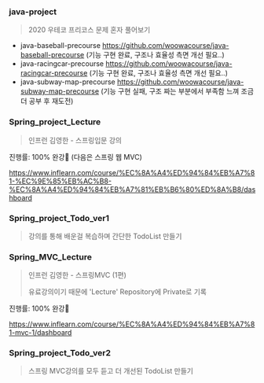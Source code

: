 ### java-project 

>  2020 우테코 프리코스 문제 혼자 풀어보기 

- java-baseball-precourse https://github.com/woowacourse/java-baseball-precourse (기능 구현 완료, 구조나 효율성 측면 개선 필요..)
- java-racingcar-precourse https://github.com/woowacourse/java-racingcar-precourse (기능 구현 완료, 구조나 효율성 측면 개선 필요..)
- java-subway-map-precourse https://github.com/woowacourse/java-subway-map-precourse (기능 구현 실패, 구조 짜는 부분에서 부족함 느껴 조금 더 공부 후 재도전)



### Spring_project_Lecture

> 인프런 김영한 - 스프링입문 강의

진행률: 100% 완강🥳 (다음은 스프링 웹 MVC)

https://www.inflearn.com/course/%EC%8A%A4%ED%94%84%EB%A7%81-%EC%9E%85%EB%AC%B8-%EC%8A%A4%ED%94%84%EB%A7%81%EB%B6%80%ED%8A%B8/dashboard





### Spring_project_Todo_ver1

> 강의를 통해 배운걸 복습하며 간단한 TodoList 만들기





### Spring_MVC_Lecture

> 인프런 김영한 - 스프링MVC (1편)
>
> 유료강의이기 때문에 'Lecture' Repository에 Private로 기록

진행률: 100% 완강🥳 

https://www.inflearn.com/course/%EC%8A%A4%ED%94%84%EB%A7%81-mvc-1/dashboard



### Spring_project_Todo_ver2

> 스프링 MVC강의를 모두 듣고 더 개선된 TodoList 만들기
